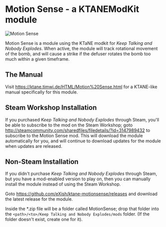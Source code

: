 # Motion Sense - a KTANEModKit module

![Motion Sense](https://github.com/Timwi/KtaneContent/blob/master/HTML/img/Component/Motion%20Sense.svg "Motion Sense")

Motion Sense is a module using the KTaNE modkit for _Keep Talking and Nobody Explodes_. When active, the module will track rotational movement of the bomb, and will cause a strike if the defuser rotates the bomb too much within a given timeframe.

## The Manual

Visit https://ktane.timwi.de/HTML/Motion%20Sense.html for a KTANE-like manual specifically for this module.

## Steam Workshop Installation

If you purchased _Keep Talking and Nobody Explodes_ through Steam, you'll be able to subscribe to the mod on the Steam Workshop; goto http://steamcommunity.com/sharedfiles/filedetails/?id=3147989432 to subscribe to the Motion Sense mod. This will download the module automatically for you, and will continue to download updates for the module when updates are released.

## Non-Steam Installation

If you didn't purchase _Keep Talking and Nobody Explodes_ through Steam, but you have a mod-enabled version to play on, then you can manually install the module instead of using the Steam Workshop.

Goto https://github.com/eXish/ktane-motionsense/releases and download the latest release for the module.

Inside the *.zip file will be a folder called MotionSense; drop that folder into the `<path>/<to>/Keep Talking and Nobody Explodes/mods` folder. (If the folder doesn't exist, create one for it).

